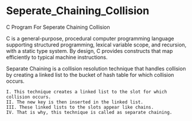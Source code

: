 # Seperate_Chaining_Collision
C Program For Seperate Chaining Collision

C is a general-purpose, procedural computer programming language supporting structured programming, lexical variable scope, and recursion, with a static type system. By design, C provides constructs that map efficiently to typical machine instructions.

Separate Chaining is a collision resolution technique that handles collision by creating a linked list to the bucket of hash table for which collision occurs.

    I. This technique creates a linked list to the slot for which collision occurs.
    II. The new key is then inserted in the linked list.
    III. These linked lists to the slots appear like chains.
    IV. That is why, this technique is called as separate chaining.

